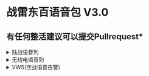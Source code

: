 
# 战雷东百语音包 V3.0

## 有任何整活建议可以提交Pullrequest*

<details>
<summary>陆战语音列</summary>
<table>
    <tr>
        <td>语音名</td>
        <td>触发器</td>
        <td>语音 内容</td>
    </tr>
    <tr>
        <td colspan="3">火炮操作员复诵指令</td>
    </tr>
    <tr>
        <td>voice_message_artillery_1</td>
        <td>火炮操作员复诵火炮指令 数字1</td>
        <td>/</td>
    </tr>
    <tr>
        <td>voice_message_artillery_2</td>
        <td>火炮操作员复诵火炮指令 数字2</td>
        <td>/</td>
    </tr>
    <tr>
        <td>voice_message_artillery_3</td>
        <td>火炮操作员复诵火炮指令 数字3</td>
        <td>/</td>
    </tr>
    <tr>
        <td>voice_message_artillery_4</td>
        <td>火炮操作员复诵火炮指令 数字4</td>
        <td>/</td>
    </tr>
    <tr>
        <td>voice_message_artillery_5</td>
        <td>火炮操作员复诵火炮指令 数字5</td>
        <td>/</td>
    </tr>
    <tr>
        <td>voice_message_artillery_6</td>
        <td>火炮操作员复诵火炮指令 数字6</td>
        <td>/</td>
    </tr>
    <tr>
        <td>voice_message_artillery_7</td>
        <td>火炮操作员复诵火炮指令 数字7</td>
        <td>/</td>
    </tr>
    <tr>
        <td>voice_message_artillery_8</td>
        <td>火炮操作员复诵火炮指令 数字8</td>
        <td>/</td>
    </tr>
    <tr>
        <td>voice_message_artillery_9</td>
        <td>火炮操作员复诵火炮指令 数字9</td>
        <td>/</td>
    </tr>
    <tr>
        <td>voice_message_artillery_10</td>
        <td>火炮操作员复诵火炮指令 数字10</td>
        <td>/</td>
    </tr>
    <tr>
        <td>voice_message_artillery_A</td>
        <td>火炮操作员复诵火炮指令 字母A</td>
        <td>/</td>
    </tr>
    <tr>
        <td>voice_message_artillery_B</td>
        <td>火炮操作员复诵火炮指令 字母B</td>
        <td>/</td>
    </tr>
    <tr>
        <td>voice_message_artillery_C</td>
        <td>火炮操作员复诵火炮指令 字母C</td>
        <td>/</td>
    </tr>
    <tr>
        <td>voice_message_artillery_D</td>
        <td>火炮操作员复诵火炮指令 字母D</td>
        <td>/</td>
    </tr>
    <tr>
        <td>voice_message_artillery_E</td>
        <td>火炮操作员复诵火炮指令 字母E</td>
        <td>/</td>
    </tr>
    <tr>
        <td>voice_message_artillery_F</td>
        <td>火炮操作员复诵火炮指令 字母F</td>
        <td>/</td>
    </tr>
    <tr>
        <td>voice_message_artillery_G</td>
        <td>火炮操作员复诵火炮指令 字母G</td>
        <td>/</td>
    </tr>
    <tr>
        <td>voice_message_artillery_H</td>
        <td>火炮操作员复诵火炮指令 字母H</td>
        <td>/</td>
    </tr>
    <tr>
        <td>voice_message_artillery_I</td>
        <td>火炮操作员复诵火炮指令 字母I</td>
        <td>/</td>
    </tr>
    <tr>
        <td>voice_message_artillery_J</td>
        <td>火炮操作员复诵火炮指令 字母J</td>
        <td>/</td>
    </tr>
    <tr>
        <td>voice_message_artillery_acknowledged_*</td>
        <td>火炮操作员复诵火炮指令 确认打击</td>
        <td>/</td>
    </tr>
    <tr>
        <td>voice_message_artillery_bracketed_*</td>
        <td>火炮操作员复诵火炮指令 确认覆盖</td>
        <td>/</td>
    </tr>
    <tr>
        <td>voice_message_artillery_open_fire_*</td>
        <td>火炮操作员复诵火炮指令 确认开火</td>
        <td>/</td>
    </tr>
    <tr>
        <td>voice_message_artillery_understood_*</td>
        <td>火炮操作员复诵火炮指令 确认打击</td>
        <td>/</td>
    </tr>
    <tr>
        <td colspan="3">空中支援</td>
    </tr>
    <tr>
        <td>voice_message_aviation_on_the_way_v1</td>
        <td>要求空中支援 (街机模式)</td>
        <td>(团长) 我现在刚下高铁嗷!</td>
    </tr>
    <tr>
        <td>voice_message_aviation_on_the_way_v2</td>
        <td>要求空中支援 (街机模式)</td>
        <td>(虎哥) 黑牛白牛dell沈阳了嗷!</td>
    </tr>
    <tr>
        <td>voice_message_aviation_on_the_way_v3</td>
        <td>要求空中支援 (街机模式)</td>
        <td>(赵三金) 咋地没拿我当回事啊!</td>
    </tr>
    <tr>
        <td colspan="3">通讯员喊话内容</td>
    </tr>
    <tr>
        <td>voice_message_chief_air_danger_*_*</td>
        <td>空中警报(敌机)</td>
        <td>(虎哥) 就你还想抓我啊</td>
    </tr>
    <tr>
        <td>voice_message_chief_artillery_danger_*</td>
        <td>火炮即将打击附近</td>
        <td>(刀哥) 举报的诶举报的,你看着没</td>
    </tr>
    <tr>
        <td>voice_message_chief_artillery_danger_*</td>
        <td>火炮即将打击附近</td>
        <td>(刀哥) 天天炸我, 完事这边把还举报我</td>
    </tr>
    <tr>
        <td>voice_message_chief_artillery_danger_*</td>
        <td>火炮即将打击附近</td>
        <td>(刀哥) 天天来轰炸我啊,看着没</td>
    </tr>
    <tr>
        <td>voice_message_chief_battle_loose_*</td>
        <td>对局失败</td>
        <td>(刀哥) 钱扣七百多</td>
    </tr>
    <tr>
        <td>voice_message_chief_battle_start_*_*</td>
        <td>对局开始 通讯员喊话</td>
        <td>(小亮) 你不带你那俩狗徒弟来沈阳了么</td>
    </tr>
    <tr>
        <td>voice_message_chief_battle_win_*</td>
        <td>对局胜利</td>
        <td>(虎哥) 哥们给我拿五百块钱吧</td>
    </tr>
    <tr>
        <td colspan="3">车长喊话内容</td>
    </tr>
    <tr>
        <td>voice_message_commander_art_1</td>
        <td>车长下达火炮指令 数字1</td>
        <td>(刀哥) 噫</td>
    </tr>
    <tr>
        <td>voice_message_commander_art_2</td>
        <td>车长下达火炮指令 数字2</td>
        <td>(刀哥) 而!</td>
    </tr>
    <tr>
        <td>voice_message_commander_art_3</td>
        <td>车长下达火炮指令 数字3</td>
        <td>(刀哥) 山</td>
    </tr>
    <tr>
        <td>voice_message_commander_art_4</td>
        <td>车长下达火炮指令 数字4</td>
        <td>(刀哥) 是!</td>
    </tr>
    <tr>
        <td>voice_message_commander_art_5</td>
        <td>车长下达火炮指令 数字5</td>
        <td>(刀哥) 无↑</td>
    </tr>
    <tr>
        <td>voice_message_commander_art_6</td>
        <td>车长下达火炮指令 数字6</td>
        <td>(刀哥) 六</td>
    </tr>
    <tr>
        <td>voice_message_commander_art_7</td>
        <td>车长下达火炮指令 数字7</td>
        <td>(刀哥) 漆</td>
    </tr>
    <tr>
        <td>voice_message_commander_art_8</td>
        <td>车长下达火炮指令 数字8</td>
        <td>(刀哥) 班</td>
    </tr>
    <tr>
        <td>voice_message_commander_art_9</td>
        <td>车长下达火炮指令 数字9</td>
        <td>(刀哥) 就↑</td>
    </tr>
    <tr>
        <td>voice_message_commander_art_10</td>
        <td>车长下达火炮指令 数字10</td>
        <td>(刀哥) 食↓</td>
    </tr>
    <tr>
        <td>voice_message_commander_art_A</td>
        <td>车长下达火炮指令 字母A</td>
        <td>(刀哥) 啊?!</td>
    </tr>
    <tr>
        <td>voice_message_commander_art_B</td>
        <td>车长下达火炮指令 字母B</td>
        <td>(刀哥) 逼</td>
    </tr>
    <tr>
        <td>voice_message_commander_art_C</td>
        <td>车长下达火炮指令 字母C</td>
        <td>(刀哥) 脆</td>
    </tr>
    <tr>
        <td>voice_message_commander_art_D</td>
        <td>车长下达火炮指令 字母D</td>
        <td>(刀哥) 刀!</td>
    </tr>
    <tr>
        <td>voice_message_commander_art_E</td>
        <td>车长下达火炮指令 字母E</td>
        <td>(刀哥) 一!</td>
    </tr>
    <tr>
        <td>voice_message_commander_art_F</td>
        <td>车长下达火炮指令 字母F</td>
        <td>(刀哥) 封</td>
    </tr>
    <tr>
        <td>voice_message_commander_art_G</td>
        <td>车长下达火炮指令 字母G</td>
        <td>(刀哥) 肛</td>
    </tr>
    <tr>
        <td>voice_message_commander_art_H</td>
        <td>车长下达火炮指令 字母H</td>
        <td>(刀哥) 虎</td>
    </tr>
    <tr>
        <td>voice_message_commander_art_I</td>
        <td>车长下达火炮指令 字母I</td>
        <td>(刀哥) 你</td>
    </tr>
    <tr>
        <td>voice_message_commander_art_J</td>
        <td>车长下达火炮指令 字母J</td>
        <td>(刀哥) 举</td>
    </tr>
    <tr>
        <td>voice_message_commander_art_barrage_*</td>
        <td>车长下达火炮指令 炮击要求覆盖</td>
        <td>/</td>
    </tr>
    <tr>
        <td>voice_message_commander_art_coordinates_*_*</td>
        <td>车长下达火炮指令 炮击标定目标</td>
        <td>/</td>
    </tr>
    <tr>
        <td>voice_message_commander_art_destroy_*</td>
        <td>车长下达火炮指令 炮击要求击毁</td>
        <td>(虎哥) 来后空翻踢死他</td>
    </tr>
    <tr>
        <td>voice_message_commander_art_on_me_*_*</td>
        <td>车长下达火炮指令 炮击标定自己为目标</td>
        <td>(虎哥) 全体目光向我看齐啊...没毛病啊</td>
    </tr>
    <tr>
        <td>voice_message_commander_art_request_*</td>
        <td>车长下达火炮指令 炮击要求启动</td>
        <td>(虎哥) 小亮给他整个活</td>
    </tr>
    <tr>
        <td>voice_message_commander_bail_v1_*</td>
        <td>自主弃车</td>
        <td>(刀哥) 哎呀妈呀没有活了, 拉跨了</td>
    </tr>
    <tr>
        <td>voice_message_commander_bail_v2_*</td>
        <td>自主弃车</td>
        <td>(刀哥) 当场就屎啦</td>
    </tr>
    <tr>
        <td>voice_message_commander_battle_start_v1_*</td>
        <td>对局开始 车长喊话</td>
        <td>(团长) 我来沈阳站了</td>
    </tr>
    <tr>
        <td>voice_message_commander_battle_start_v2_*</td>
        <td>对局开始 车长喊话</td>
        <td>(团长) 你不是说你在沈阳么</td>
    </tr>
    <tr>
        <td>voice_message_commander_correction_002</td>
        <td>车长指示修正角度 20度</td>
        <td>/</td>
    </tr>
    <tr>
        <td>voice_message_commander_correction_004</td>
        <td>车长指示修正角度 40度</td>
        <td>/</td>
    </tr>
    <tr>
        <td>voice_message_commander_correction_006</td>
        <td>车长指示修正角度 60度</td>
        <td>/</td>
    </tr>
    <tr>
        <td>voice_message_commander_correction_008</td>
        <td>车长指示修正角度 80度</td>
        <td>/</td>
    </tr>
    <tr>
        <td>voice_message_commander_correction_010</td>
        <td>车长指示修正角度 100度</td>
        <td>/</td>
    </tr>
    <tr>
        <td>voice_message_commander_correction_012</td>
        <td>车长指示修正角度 120度</td>
        <td>/</td>
    </tr>
    <tr>
        <td>voice_message_commander_correction_014</td>
        <td>车长指示修正角度 140度</td>
        <td>/</td>
    </tr>
    <tr>
        <td>voice_message_commander_correction_016</td>
        <td>车长指示修正角度 160度</td>
        <td>/</td>
    </tr>
    <tr>
        <td>voice_message_commander_correction_left_*</td>
        <td>车长指示朝左修正炮管</td>
        <td>/</td>
    </tr>
    <tr>
        <td>voice_message_commander_correction_right_*</td>
        <td>车长指示朝右修正炮管</td>
        <td>/</td>
    </tr>
    <tr>
        <td>voice_message_commander_crew_lost_*</td>
        <td>成员阵亡</td>
        <td>(虎哥) 啊…徒弟!!</td>
    </tr>
    <tr>
        <td>voice_message_commander_engine_prepare</td>
        <td>引擎待命</td>
        <td>/</td>
    </tr>
    <tr>
        <td>voice_message_commander_engine_start_*</td>
        <td>发动引擎</td>
        <td>/</td>
    </tr>
    <tr>
        <td>voice_message_commander_engine_stop_*</td>
        <td>停止引擎</td>
        <td>/</td>
    </tr>
    <tr>
        <td>voice_message_commander_load_AP_*</td>
        <td>申请装填穿甲弹</td>
        <td>(刀哥) 铁片子</td>
    </tr>
    <tr>
        <td>voice_message_commander_load_canister_*</td>
        <td>申请装填霰弹</td>
        <td>(刀哥) 鞭炮</td>
    </tr>
    <tr>
        <td>voice_message_commander_load_flares_*</td>
        <td>申请装填干扰弹</td>
        <td>(刀哥) 打火机</td>
    </tr>
    <tr>
        <td>voice_message_commander_load_frag_*</td>
        <td>申请装填榴弹</td>
        <td>(刀哥) 敌敌畏</td>
    </tr>
    <tr>
        <td>voice_message_commander_load_HE_*</td>
        <td>申请装填高爆弹</td>
        <td>(刀哥) 肛瘘</td>
    </tr>
    <tr>
        <td>voice_message_commander_load_HEAT_*</td>
        <td>申请装填破甲弹</td>
        <td>(刀哥) 泰森</td>
    </tr>
    <tr>
        <td>voice_message_commander_load_HESH_*</td>
        <td>申请装填碎甲弹</td>
        <td>(刀哥) 胶布</td>
    </tr>
    <tr>
        <td>voice_message_commander_load_missile_*</td>
        <td>申请装填炮射导弹</td>
        <td>(刀哥) 牛牛</td>
    </tr>
    <tr>
        <td>voice_message_commander_load_sabot_*</td>
        <td>申请装填硬芯穿甲弹</td>
        <td>(刀哥) 啤酒瓶子</td>
    </tr>
    <tr>
        <td>voice_message_commander_load_smoke_*</td>
        <td>申请装填烟雾弹</td>
        <td>(刀哥) 煊赫门</td>
    </tr>
    <tr>
        <td>voice_message_commander_move_backward_*</td>
        <td>车长指示后退</td>
        <td>(赵三金) 链子都蹬折了 </td>
    </tr>
    <tr>
        <td>voice_message_commander_move_faster_*</td>
        <td>车长指示加速</td>
        <td>(赵三金) 我开的够快了</td>
    </tr>
    <tr>
        <td>voice_message_commander_move_forward_*</td>
        <td>车长指示前进</td>
        <td>(赵三金) 上哪啊</td>
    </tr>
    <tr>
        <td>voice_message_commander_move_revvs_*</td>
        <td>车长指示倒车</td>
        <td>(赵三金) 你快点的啊!</td>
    </tr>
    <tr>
        <td>voice_message_commander_move_slower_*</td>
        <td>车长指示减速</td>
        <td>(赵三金) 反正我就一直走呢, 开着导航</td>
    </tr>
    <tr>
        <td>voice_message_commander_move_stop_*</td>
        <td>车长指示刹停整车</td>
        <td>(赵三金) 司机, 懂不懂?</td>
    </tr>
    <tr>
        <td>voice_message_commander_night_vision_off_*</td>
        <td>车长指示关闭夜视仪</td>
        <td>/</td>
    </tr>
    <tr>
        <td>voice_message_commander_night_vision_on_*</td>
        <td>车长指示开启夜视仪</td>
        <td>/</td>
    </tr>
    <tr>
        <td>voice_message_commander_reload_*</td>
        <td>车长指示重新装填弹药</td>
        <td>/</td>
    </tr>
    <tr>
        <td>voice_message_commander_shot_*</td>
        <td>车长下达开炮许可</td>
        <td>/</td>
    </tr>
    <tr>
        <td>voice_message_commander_shovel_off_*</td>
        <td>车长指示关闭前车铲</td>
        <td>/</td>
    </tr>
    <tr>
        <td>voice_message_commander_shovel_on_*</td>
        <td>车长指示打开前车铲</td>
        <td>/</td>
    </tr>
    <tr>
        <td>voice_message_commander_stabilizer_off_*</td>
        <td>车长指示关闭稳定器</td>
        <td>/</td>
    </tr>
    <tr>
        <td>voice_message_commander_stabilizer_on_*</td>
        <td>车长指示打开稳定器</td>
        <td>/</td>
    </tr>
    <tr>
        <td>voice_message_commander_target</td>
        <td>车长指示目标</td>
        <td>(刀哥) 搁!</td>
    </tr>
    <tr>
        <td>voice_message_commander_target_1_h</td>
        <td>车长指示目标在1点钟方向</td>
        <td>(刀哥) 噫</td>
    </tr>
    <tr>
        <td>voice_message_commander_target_2_h</td>
        <td>车长指示目标在2点钟方向</td>
        <td>(刀哥) 而!</td>
    </tr>
    <tr>
        <td>voice_message_commander_target_3_h</td>
        <td>车长指示目标在3点钟方向</td>
        <td>(刀哥) 山</td>
    </tr>
    <tr>
        <td>voice_message_commander_target_4_h</td>
        <td>车长指示目标在4点钟方向</td>
        <td>(刀哥) 是!</td>
    </tr>
    <tr>
        <td>voice_message_commander_target_5_h</td>
        <td>车长指示目标在5点钟方向</td>
        <td>(刀哥) 无↑</td>
    </tr>
    <tr>
        <td>voice_message_commander_target_6_h</td>
        <td>车长指示目标在6点钟方向</td>
        <td>(刀哥) 六</td>
    </tr>
    <tr>
        <td>voice_message_commander_target_7_h</td>
        <td>车长指示目标在7点钟方向</td>
        <td>(刀哥) 漆</td>
    </tr>
    <tr>
        <td>voice_message_commander_target_8_h</td>
        <td>车长指示目标在8点钟方向</td>
        <td>(刀哥) 班</td>
    </tr>
    <tr>
        <td>voice_message_commander_target_9_h</td>
        <td>车长指示目标在9点钟方向</td>
        <td>(刀哥) 就↑</td>
    </tr>
    <tr>
        <td>voice_message_commander_target_10_h</td>
        <td>车长指示目标在10点钟方向</td>
        <td>(刀哥) 食↓</td>
    </tr>
    <tr>
        <td>voice_message_commander_target_11_h</td>
        <td>车长指示目标在11点钟方向</td>
        <td>(刀哥) 食↓噫</td>
    </tr>
    <tr>
        <td>voice_message_commander_target_12_h</td>
        <td>车长指示目标在12点钟方向</td>
        <td>(刀哥) 食↓而</td>
    </tr>
    <tr>
        <td>voice_message_commander_target_300_m</td>
        <td>车长指示目标在300米</td>
        <td>(刀哥) 山 白</td>
    </tr>
    <tr>
        <td>voice_message_commander_target_350_m</td>
        <td>车长指示目标在350米</td>
        <td>(刀哥) 山 白 无</td>
    </tr>
    <tr>
        <td>voice_message_commander_target_400_m</td>
        <td>车长指示目标在400米</td>
        <td>(刀哥) 是 白</td>
    </tr>
    <tr>
        <td>voice_message_commander_target_450_m</td>
        <td>车长指示目标在450米</td>
        <td>(刀哥) 是 白 无</td>
    </tr>
    <tr>
        <td>voice_message_commander_target_500_m</td>
        <td>车长指示目标在500米</td>
        <td>(刀哥) 无 白</td>
    </tr>
    <tr>
        <td>voice_message_commander_target_550_m</td>
        <td>车长指示目标在550米</td>
        <td>(刀哥) 无 白 无</td>
    </tr>
    <tr>
        <td>voice_message_commander_target_600_m</td>
        <td>车长指示目标在600米</td>
        <td>(刀哥) 六 白</td>
    </tr>
    <tr>
        <td>voice_message_commander_target_650_m</td>
        <td>车长指示目标在650米</td>
        <td>(刀哥) 六 白 无</td>
    </tr>
    <tr>
        <td>voice_message_commander_target_700_m</td>
        <td>车长指示目标在700米</td>
        <td>(刀哥) 漆 白</td>
    </tr>
    <tr>
        <td>voice_message_commander_target_750_m</td>
        <td>车长指示目标在750米</td>
        <td>(刀哥) 漆 白 无</td>
    </tr>
    <tr>
        <td>voice_message_commander_target_800_m</td>
        <td>车长指示目标在800米</td>
        <td>(刀哥) 班 白</td>
    </tr>
    <tr>
        <td>voice_message_commander_target_850_m</td>
        <td>车长指示目标在850米</td>
        <td>(刀哥) 班 白 无</td>
    </tr>
    <tr>
        <td>voice_message_commander_target_900_m</td>
        <td>车长指示目标在900米</td>
        <td>(刀哥) 就 白</td>
    </tr>
    <tr>
        <td>voice_message_commander_target_950_m</td>
        <td>车长指示目标在950米</td>
        <td>(刀哥) 就 白 无</td>
    </tr>
    <tr>
        <td>voice_message_commander_target_1000_m</td>
        <td>车长指示目标在1000米</td>
        <td>(刀哥) 噫 钱</td>
    </tr>
    <tr>
        <td>voice_message_commander_target_1100_m</td>
        <td>车长指示目标在1100米</td>
        <td>(刀哥) 噫 钱 噫</td>
    </tr>
    <tr>
        <td>voice_message_commander_target_1200_m</td>
        <td>车长指示目标在1200米</td>
        <td>(刀哥) 噫 钱 而</td>
    </tr>
    <tr>
        <td>voice_message_commander_target_1300_m</td>
        <td>车长指示目标在1300米</td>
        <td>(刀哥) 噫 钱 山</td>
    </tr>
    <tr>
        <td>voice_message_commander_target_1400_m</td>
        <td>车长指示目标在1400米</td>
        <td>(刀哥) 噫 钱 是</td>
    </tr>
    <tr>
        <td>voice_message_commander_target_1500_m</td>
        <td>车长指示目标在1500米</td>
        <td>(刀哥) 噫 钱 无</td>
    </tr>
    <tr>
        <td>voice_message_commander_target_1600_m</td>
        <td>车长指示目标在1600米</td>
        <td>(刀哥) 噫 钱 六</td>
    </tr>
    <tr>
        <td>voice_message_commander_target_1700_m</td>
        <td>车长指示目标在1700米</td>
        <td>(刀哥) 噫 钱 漆</td>
    </tr>
    <tr>
        <td>voice_message_commander_target_1800_m</td>
        <td>车长指示目标在1800米</td>
        <td>(刀哥) 噫 钱 班</td>
    </tr>
    <tr>
        <td>voice_message_commander_target_1900_m</td>
        <td>车长指示目标在1900米</td>
        <td>(刀哥) 噫 钱 就</td>
    </tr>
    <tr>
        <td>voice_message_commander_target_2000_m</td>
        <td>车长指示目标在2000米</td>
        <td>(刀哥) 而 钱 </td>
    </tr>
    <tr>
        <td>voice_message_commander_target_APC</td>
        <td>车长指示目标类型 北约装甲运兵车</td>
        <td>(虎哥) 肉丝</td>
    </tr>
    <tr>
        <td>voice_message_commander_target_BMP</td>
        <td>车长指示目标类型 苏联步兵战斗坦克</td>
        <td>(虎哥) 贝塔</td>
    </tr>
    <tr>
        <td>voice_message_commander_target_car</td>
        <td>车长指示目标类型 车辆(总类型)</td>
        <td>(赵三金) 自行车</td>
    </tr>
    <tr>
        <td>voice_message_commander_target_prem_*</td>
        <td>车长指示目标类型 金鹰坦克</td>
        <td>(蛇哥) 病猫!</td>
    </tr>
    <tr>
        <td>voice_message_commander_target_aircraft</td>
        <td>车长指示目标类型 空中单位(飞机)</td>
        <td>(赵三金) 鸟</td>
    </tr>
    <tr>
        <td>voice_message_commander_target_helicopter</td>
        <td>车长指示目标类型 直升机</td>
        <td>(赵三金) 鸟</td>
    </tr>
    <tr>
        <td>voice_message_commander_target_abrams</td>
        <td>车长指示目标类型 艾布拉姆斯</td>
        <td>(虎哥) 小摩托车</td>
    </tr>
    <tr>
        <td>voice_message_commander_target_leclerc</td>
        <td>车长指示目标类型 勒克莱尔</td>
        <td>(虎哥) 硬头皮</td>
    </tr>
    <tr>
        <td>voice_message_commander_target_leopard</td>
        <td>车长指示目标类型 现代豹式坦克</td>
        <td>(虎哥) 跑男</td>
    </tr>
    <tr>
        <td>voice_message_commander_target_merkava</td>
        <td>车长指示目标类型 梅卡瓦</td>
        <td>(虎哥) 绿毛龟</td>
    </tr>
    <tr>
        <td>voice_message_commander_target_MLRS</td>
        <td>车长指示目标类型 自行火箭炮</td>
        <td>(赵三金) 弹弓子!</td>
    </tr>
    <tr>
        <td>voice_message_commander_target_SAM</td>
        <td>车长指示目标类型 地对空导弹</td>
        <td>(刀哥) 弹球!</td>
    </tr>
    <tr>
        <td>voice_message_commander_target_t34</td>
        <td>车长指示目标类型 苏联制T34</td>
        <td>(刀哥) 雷公!</td>
    </tr>
    <tr>
        <td>voice_message_commander_target_t64</td>
        <td>车长指示目标类型 苏联制T64</td>
        <td>(刀哥) 雷公!</td>
    </tr>
    <tr>
        <td>voice_message_commander_target_t72</td>
        <td>车长指示目标类型 苏联制T72</td>
        <td>(刀哥) 雷公!</td>
    </tr>
    <tr>
        <td>voice_message_commander_target_t80</td>
        <td>车长指示目标类型 苏联制T80</td>
        <td>(刀哥) 雷公!</td>
    </tr>
    <tr>
        <td>voice_message_commander_target_panther</td>
        <td>车长指示目标类型 豹式坦克</td>
        <td>(虎哥) 宝马Z4er!</td>
    </tr>
    <tr>
        <td>voice_message_commander_target_tiger</td>
        <td>车长指示目标类型 虎式坦克</td>
        <td>(刀哥) 虎哥!</td>
    </tr>
    <tr>
        <td>voice_message_commander_target_SPAA</td>
        <td>车长指示目标类型 防空车(防空系统)</td>
        <td>(虎哥) 旋风!</td>
    </tr>
    <tr>
        <td>voice_message_commander_target_tank</td>
        <td>车长指示目标类型 坦克(总类型)</td>
        <td>(虎哥) 刀哥嗷!</td>
    </tr>
    <tr>
        <td>voice_message_commander_target_vehicle</td>
        <td>车长指示目标类型 载具(总类型)</td>
        <td>(虎哥) 刀哥嗷!</td>
    </tr>
    <tr>
        <td>voice_message_commander_target_enemy</td>
        <td>车长指示目标类型 敌军单词</td>
        <td>(刀哥) 啊??↑</td>
    </tr>
    <tr>
        <td>voice_message_commander_target_distance_*</td>
        <td>车长指示目标类型 距离单词</td>
        <td>/</td>
    </tr>
    <tr>
        <td>voice_message_commander_target_near_*</td>
        <td>车长指示目标逼近</td>
        <td>/</td>
    </tr>
    <tr>
        <td>voice_message_commander_target_on_the_move_*</td>
        <td>车长指示目标正在移动</td>
        <td>/</td>
    </tr>
    <tr>
        <td>voice_message_commander_ucav_launch_*</td>
        <td>车长指示释放电子侦察机</td>
        <td>/</td>
    </tr>
    <tr>
        <td>voice_message_commander_ucav_recover_*</td>
        <td>车长指示收回电子侦察机</td>
        <td>/</td>
    </tr>
    <tr>
        <td colspan="3">驾驶员/炮手/二炮手 喊话内容</td>
    </tr>
    <tr>
        <td>voice_message_driver_armor_breached_*</td>
        <td>驾驶员报告 我方装甲被穿透</td>
        <td>(刀哥) 你是不是没有事干了</td>
    </tr>
    <tr>
        <td>voice_message_gunner_armor_breached_*</td>
        <td>驾驶员报告 我方装甲被穿透</td>
        <td>(刀哥) 你是不是没有事干了</td>
    </tr>
    <tr>
        <td>voice_message_loader_armor_breached_*</td>
        <td>驾驶员报告 我方装甲被穿透</td>
        <td>(刀哥) 你是不是没有事干了</td>
    </tr>
    <tr>
        <td>voice_message_driver_battle_ready_*</td>
        <td>对局开始 驾驶员 喊话</td>
        <td>(唐老鸭) 这玩意都不能白卡啊, 记住了</td>
    </tr>
    <tr>
        <td>voice_message_gunner_battle_ready_*</td>
        <td>对局开始 炮手 喊话</td>
        <td>(虎哥) 我宣布个事</td>
    </tr>
    <tr>
        <td>voice_message_loader_battle_ready_*</td>
        <td>对局开始 二炮手 喊话</td>
        <td>(刀哥) 没有用,有啥用啊!</td>
    </tr>
    <tr>
        <td>voice_message_driver_gunner_stunned_*</td>
        <td>炮手受伤</td>
        <td>(虎哥) 放开我徒弟雷公</td>
    </tr>
    <tr>
        <td>voice_message_loader_gunner_stunned_*</td>
        <td>炮手受伤</td>
        <td>(虎哥) 放开我徒弟雷公</td>
    </tr>
    <tr>
        <td>voice_message_loader_gunner_stunned_*</td>
        <td>炮手受伤</td>
        <td>(虎哥) 放开我徒弟雷公</td>
    </tr>
    <tr>
        <td>voice_message_gunner_damaged_*</td>
        <td>炮手受伤</td>
        <td>(虎哥) 放开我徒弟雷公</td>
    </tr>
    <tr>
        <td>voice_message_driver_gunner_unconscious_*</td>
        <td>炮手阵亡</td>
        <td>(虎哥) 放开我徒弟雷公</td>
    </tr>
    <tr>
        <td>voice_message_loader_gunner_unconscious_*</td>
        <td>炮手阵亡</td>
        <td>(虎哥) 放开我徒弟雷公</td>
    </tr>
    <tr>
        <td>voice_message_loader_driver_stunned_*</td>
        <td>驾驶员受伤</td>
        <td>(小亮) 呃, 唐老鸭要不行了</td>
    </tr>
    <tr>
        <td>voice_message_gunner_driver_stunned_*</td>
        <td>驾驶员受伤</td>
        <td>(小亮) 呃, 唐老鸭要不行了</td>
    </tr>
    <tr>
        <td>voice_message_driver_damaged_*</td>
        <td>驾驶员受伤</td>
        <td>(小亮) 呃, 唐老鸭要不行了</td>
    </tr>
    <tr>
        <td>voice_message_loader_driver_unconscious_*</td>
        <td>驾驶员阵亡</td>
        <td>(小亮) 呃, 唐老鸭要不行了</td>
    </tr>
    <tr>
        <td>voice_message_gunner_driver_unconscious_*</td>
        <td>驾驶员阵亡</td>
        <td>(小亮) 呃, 唐老鸭要不行了</td>
    </tr>
    <tr>
        <td>voice_message_driver_loader_stunned_*</td>
        <td>二炮手受伤</td>
        <td>(虎哥) 放开我徒弟</td>
    </tr>
    <tr>
        <td>voice_message_gunner_loader_stunned_*</td>
        <td>二炮手受伤</td>
        <td>(虎哥) 放开我徒弟</td>
    </tr>
    <tr>
        <td>voice_message_loader_damaged_*</td>
        <td>二炮手受伤</td>
        <td>(虎哥) 放开我徒弟</td>
    </tr>
    <tr>
        <td>voice_message_driver_loader_unconscious_*</td>
        <td>二炮手阵亡</td>
        <td>(虎哥) 放开我徒弟</td>
    </tr>
    <tr>
        <td>voice_message_gunner_loader_unconscious_*</td>
        <td>二炮手阵亡</td>
        <td>(虎哥) 放开我徒弟</td>
    </tr>
    <tr>
        <td>voice_message_driver_fire_engine_*</td>
        <td>驾驶员 报告引擎起火</td>
        <td>(刀哥) 我咋地了!</td>
    </tr>
    <tr>
        <td>voice_message_gunner_fire_engine_*</td>
        <td>主炮手 报告引擎起火</td>
        <td>(刀哥) 我咋地了!</td>
    </tr>
    <tr>
        <td>voice_message_loader_fire_engine_*</td>
        <td>二炮手 报告引擎起火</td>
        <td>(刀哥) 我咋地了!</td>
    </tr>
    <tr>
        <td>voice_message_driver_fire_extinguished_*</td>
        <td>驾驶员 报告引擎火已熄灭</td>
        <td>(刀哥) 冰红茶的水</td>
    </tr>
    <tr>
        <td>voice_message_gunner_fire_extinguished_*</td>
        <td>主炮手 报告引擎火已熄灭</td>
        <td>(刀哥) 冰红茶的水</td>
    </tr>
    <tr>
        <td>voice_message_loader_fire_extinguished_*</td>
        <td>二炮手 报告引擎火已熄灭</td>
        <td>(刀哥) 冰红茶的水</td>
    </tr>
    <tr>
        <td>voice_message_driver_fire_fighting_compartment_*</td>
        <td>驾驶员 报告操作室起火</td>
        <td>(刀哥) 打火机也没了!</td>
    </tr>
    <tr>
        <td>voice_message_gunner_fire_fighting_compartment_*</td>
        <td>主炮手 报告操作室起火</td>
        <td>(刀哥) 打火机也没了!</td>
    </tr>
    <tr>
        <td>voice_message_loader_fire_fighting_compartment_*</td>
        <td>二炮手 报告操作室起火</td>
        <td>(刀哥) 打火机也没了!</td>
    </tr>
    <tr>
        <td>voice_message_driver_fire_munition_compartment_*</td>
        <td>驾驶员 报告弹药架起火</td>
        <td>(刀哥) 我把脑袋剁了</td>
    </tr>
    <tr>
        <td>voice_message_gunner_fire_munition_compartment_*</td>
        <td>主炮手 报告弹药架起火</td>
        <td>(刀哥) 我把脑袋剁了</td>
    </tr>
    <tr>
        <td>voice_message_loader_fire_munition_compartment_*</td>
        <td>二炮手 报告弹药架起火</td>
        <td>(刀哥) 我把脑袋剁了</td>
    </tr>
    <tr>
        <td>voice_message_driver_fire_*</td>
        <td>驾驶员 报告火情</td>
        <td>(刀哥) 不就是炒作么</td>
    </tr>
    <tr>
        <td>voice_message_gunner_fire_*</td>
        <td>主炮手 报告火情</td>
        <td>(刀哥) 不就是炒作么</td>
    </tr>
    <tr>
        <td>voice_message_loader_fire_*</td>
        <td>二炮手 报告火情</td>
        <td>(刀哥) 不就是炒作么</td>
    </tr>
    <tr>
        <td>voice_message_driver_weve_been_hit_*</td>
        <td>驾驶员 报告 车被命中</td>
        <td>(赵三金) 你个beyond / 你个golangs的 / 挺牛逼</td>
    </tr>
    <tr>
        <td>voice_message_gunner_weve_been_hit_*</td>
        <td>主炮手 报告 车被命中</td>
        <td>(赵三金) 你个beyond / 你个golangs的 / 挺牛逼</td>
    </tr>
    <tr>
        <td>voice_message_loader_weve_been_hit_*</td>
        <td>二炮手 报告 车被命中</td>
        <td>(赵三金) 你个beyond / 你个golangs的 / 挺牛逼</td>
    </tr>
    <tr>
        <td>voice_message_driver_taking_command_*</td>
        <td>驾驶员 报告正在代理车长</td>
        <td>(黑牛) 团长他不行了他这是什么啊这是</td>
    </tr>
    <tr>
        <td>voice_message_gunner_taking_command_*</td>
        <td>主炮手 报告正在代理车长</td>
        <td>(黑牛) 团长他不行了他这是什么啊这是</td>
    </tr>
    <tr>
        <td>voice_message_loader_taking_command_*</td>
        <td>二炮手 报告正在代理车长</td>
        <td>(黑牛) 团长他不行了他这是什么啊这是</td>
    </tr>
    <tr>
        <td>voice_message_driver_correction_bracketed_*</td>
        <td>驾驶员报告 命中敌军装甲</td>
        <td>(虎哥) 硬刀硬枪硬头皮</td>
    </tr>
    <tr>
        <td>voice_message_driver_correction_hit_v1</td>
        <td>驾驶员报告命中敌军</td>
        <td>(虎哥) 你狗屁才艺</td>
    </tr>
    <tr>
        <td>voice_message_driver_correction_hit_v2</td>
        <td>驾驶员报告命中敌军</td>
        <td>(虎哥) 我跟你俩闹呢啊</td>
    </tr>
    <tr>
        <td>voice_message_driver_correction_hit_v3</td>
        <td>驾驶员报告命中敌军</td>
        <td>(虎哥) 没毛病嗷</td>
    </tr>
    <tr>
        <td>voice_message_driver_correction_hit_v4</td>
        <td>驾驶员报告命中敌军</td>
        <td>(虎哥) 虎拳</td>
    </tr>
    <tr>
        <td>voice_message_driver_correction_hit_v5</td>
        <td>驾驶员报告命中敌军</td>
        <td>(虎哥) 人不人鬼不鬼的</td>
    </tr>
    <tr>
        <td>voice_message_driver_correction_hit_v6</td>
        <td>驾驶员报告命中敌军</td>
        <td>(虎哥) 嗷你别别你轻易别惹我嗷</td>
    </tr>
    <tr>
        <td>voice_message_driver_correction_target_hit_v1</td>
        <td>驾驶员报告敌军被摧毁</td>
        <td>(虎哥) 谁不会啊</td>
    </tr>
    <tr>
        <td>voice_message_driver_correction_target_hit_v2</td>
        <td>驾驶员报告敌军被摧毁</td>
        <td>(虎哥) 那团长你就是歌姬吧</td>
    </tr>
    <tr>
        <td>voice_message_driver_correction_target_hit_v3</td>
        <td>驾驶员报告敌军被摧毁</td>
        <td>(虎哥) O! K!</td>
    </tr>
    <tr>
        <td>voice_message_driver_correction_target_hit_v4</td>
        <td>驾驶员报告敌军被摧毁</td>
        <td>(虎哥) 第中之第</td>
    </tr>
    <tr>
        <td>voice_message_driver_correction_target_hit_v5</td>
        <td>驾驶员报告敌军被摧毁</td>
        <td>(虎哥) 傻篮子</td>
    </tr>
    <tr>
        <td>voice_message_driver_correction_target_hit_v6</td>
        <td>驾驶员报告敌军被摧毁</td>
        <td>(虎哥) 你算哪根葱啊</td>
    </tr>
    <tr>
        <td>voice_message_driver_correction_undershoot_*</td>
        <td>我方命中过穿</td>
        <td>(唐老鸭) 这个第中之第</td>
    </tr>
    <tr>
        <td>voice_message_driver_engine_fuel_leak_*_*</td>
        <td>驾驶员报告 引擎漏油</td>
        <td>(刀哥) 露牛字了</td>
    </tr>
    <tr>
        <td>voice_message_driver_engine_ready_*</td>
        <td>驾驶员报告 引擎准备完成</td>
        <td>(虎哥) 我现在即刻启程</td>
    </tr>
    <tr>
        <td>voice_message_driver_engine_repaired_*_*</td>
        <td>驾驶员报告 引擎维修完毕</td>
        <td>(虎哥) 去去去,稍一稍,稍一稍</td>
    </tr>
    <tr>
        <td>voice_message_driver_engine_stalled_*</td>
        <td>驾驶员报告 引擎因故失效</td>
        <td>(虎哥) 给我好好看看病</td>
    </tr>
    <tr>
        <td>voice_message_driver_left_track_*</td>
        <td>驾驶员报告 左履带被命中</td>
        <td>(虎哥) 腰子给我创掉了, 一拉拉淌血</td>
    </tr>
    <tr>
        <td>voice_message_driver_right_track_*</td>
        <td>驾驶员报告 右履带被命中</td>
        <td>(虎哥) 好悬给我李宁给我干开线了</td>
    </tr>
    <tr>
        <td>voice_message_driver_running_gear_damaged_*</td>
        <td>驾驶员报告 主轮受损</td>
        <td>(虎哥) 这一大飞脚嗷</td>
    </tr>
    <tr>
        <td>voice_message_driver_track_lost_*_*</td>
        <td>驾驶员报告 履带断裂</td>
        <td>(虎哥) 你跟我玩india</td>
    </tr>
    <tr>
        <td>voice_message_driver_tracks_repaired_*_*</td>
        <td>驾驶员报告 履带修复</td>
        <td>(虎哥) 去去去,稍一稍,稍一稍</td>
    </tr>
    <tr>
        <td>voice_message_driver_radiator_damaged_v1</td>
        <td>驾驶员报告 散热器损坏</td>
        <td>(刀哥) 咋地了!!</td>
    </tr>
    <tr>
        <td>voice_message_driver_wheel_lost_*_*</td>
        <td>驾驶员报告 轮胎损坏</td>
        <td>(刀哥) 你是何方的畜生</td>
    </tr>
    <tr>
        <td>voice_message_driver_wheel_repaired_*</td>
        <td>驾驶员报告 轮胎修复</td>
        <td>(虎哥) 去去去,稍一稍,稍一稍</td>
    </tr>
    <tr>
        <td>voice_message_driver_move_forward_*</td>
        <td>驾驶员报告 车正在前进</td>
        <td>/</td>
    </tr>
    <tr>
        <td>voice_message_driver_obstacle_*</td>
        <td>驾驶员报告 车遇到障碍</td>
        <td>/</td>
    </tr>
    <tr>
        <td>voice_message_driver_on_the_move_*</td>
        <td>驾驶员报告 车正在移动到目标</td>
        <td>/</td>
    </tr>
    <tr>
        <td>voice_message_driver_transmission_damaged_*</td>
        <td>驾驶员报告 无线电组件损坏</td>
        <td>/</td>
    </tr>
    <tr>
        <td>voice_message_driver_correction_left_*</td>
        <td>驾驶员报告修正 左方向</td>
        <td>/</td>
    </tr>
    <tr>
        <td>voice_message_driver_correction_retreat_*</td>
        <td>驾驶员报告修正 撤退</td>
        <td>/</td>
    </tr>
    <tr>
        <td>voice_message_driver_correction_right_*</td>
        <td>驾驶员报告修正 右方向</td>
        <td>/</td>
    </tr>
    <tr>
        <td>voice_message_driver_turning_left_*</td>
        <td>驾驶员报告 正在转向左侧</td>
        <td>/</td>
    </tr>
    <tr>
        <td>voice_message_driver_turning_right_*</td>
        <td>驾驶员报告 正在转向右侧</td>
        <td>/</td>
    </tr>
    <tr>
        <td>voice_message_loader_mg_ready_*</td>
        <td>二炮手确认装填完毕</td>
        <td>(刀哥) 完事了嗷!</td>
    </tr>
    <tr>
        <td>voice_message_loader_load_*_*</td>
        <td>二炮手确认装填完毕</td>
        <td>(刀哥) 完事了嗷!</td>
    </tr>
    <tr>
        <td>voice_message_gunner_turret_left_*</td>
        <td>炮手报告 炮朝左移</td>
        <td>/</td>
    </tr>
    <tr>
        <td>voice_message_gunner_turret_right_*</td>
        <td>炮手报告 炮朝右移</td>
        <td>/</td>
    </tr>
    <tr>
        <td>voice_message_gunner_shot_*</td>
        <td>炮手报告 炮待击发</td>
        <td>/</td>
    </tr>
    <tr>
        <td>voice_message_gunner_cannon_ready_*_*</td>
        <td>炮手报告 主炮待命</td>
        <td>/</td>
    </tr>
    <tr>
        <td>voice_message_gunner_barrel_damaged_*</td>
        <td>炮手报告 炮管损坏</td>
        <td>(虎哥) 别打啦!!!</td>
    </tr>
    <tr>
        <td>voice_message_gunner_breech_damaged_v1</td>
        <td>炮手报告 炮闩损坏</td>
        <td>(虎哥) 别打!!</td>
    </tr>
    <tr>
        <td>voice_message_gunner_rotation_drive_damaged_*</td>
        <td>炮手报告 方向机损坏</td>
        <td>(团长) 你看看啥样了这都!</td>
    </tr>
    <tr>
        <td>voice_message_gunner_rotation_drive_repaired_*</td>
        <td>炮手报告 方向机修复</td>
        <td>(虎哥) 往后稍一梢</td>
    </tr>
    <tr>
        <td>voice_message_gunner_elevation_drive_damaged_*</td>
        <td>炮手报告 高低机损坏</td>
        <td>(团长) 你看看啥样了这都!</td>
    </tr>
    <tr>
        <td>voice_message_gunner_elevation_drive_repaired_*</td>
        <td>炮手报告 高低机修复</td>
        <td>(虎哥) 往后稍一梢</td>
    </tr>
    <tr>
        <td>voice_message_gunner_mg_aa_lost_*</td>
        <td>炮手报告 高机损坏</td>
        <td>/</td>
    </tr>
    <tr>
        <td>voice_message_gunner_mg_directional_lost_*</td>
        <td>炮手报告 同轴机枪损坏</td>
        <td>/</td>
    </tr>
    <tr>
        <td>voice_message_gunner_mg_ready_*</td>
        <td>炮手报告 机枪就绪</td>
        <td>/</td>
    </tr>
    <tr>
        <td>voice_message_gunner_misfire_*</td>
        <td>炮手报告 误失炮射</td>
        <td>/</td>
    </tr>
    <tr>
        <td>voice_message_gunner_cannon_drives_repaired_*</td>
        <td>炮手报告 主炮修复</td>
        <td>/</td>
    </tr>
</table>
</details>

<details>
<summary>无线电语音列</summary>
<table>
    <tr>
        <td>语音名</td>
        <td>触发器</td>
        <td>语音 内容</td>
    </tr>
    <tr>
        <td colspan="3">fx/ (任务完成效果)</td>
    </tr>
    <tr>
        <td>mission_complete_fx</td>
        <td>任务完成触发音效</td>
        <td>/</td>
    </tr>
    <tr>
        <td colspan="3">mission_complete/ (任务完成触发语音)</td>
    </tr>
    <tr>
        <td>mission_complete_victory_01_1_v1</td>
        <td>任务完成触发音效</td>
        <td>/</td>
    </tr>
    <tr>
        <td colspan="3">voice_message/ (无线电语音)</td>
    </tr>
    <tr>
        <td>voice_message_attack_A_*_*</td>
        <td>无线电要求 进攻A点</td>
        <td>(刀哥) 上呢个车站</td>
    </tr>
    <tr>
        <td>voice_message_defend_A_*_*</td>
        <td>无线电要求 防御A点</td>
        <td>(刀哥) 上呢个车站</td>
    </tr>
    <tr>
        <td>voice_message_attack_B_*_*</td>
        <td>无线电要求 进攻B点</td>
        <td>(刀哥) 上药店</td>
    </tr>
    <tr>
        <td>voice_message_defend_B_*_*</td>
        <td>无线电要求 防御B点</td>
        <td>(刀哥) 上药店</td>
    </tr>
    <tr>
        <td>voice_message_attack_C_*_*</td>
        <td>无线电要求 进攻C点</td>
        <td>(刀哥) 上诊所</td>
    </tr>
    <tr>
        <td>voice_message_defend_C_*_*</td>
        <td>无线电要求 防御C点</td>
        <td>(刀哥) 上诊所</td>
    </tr>
    <tr>
        <td>voice_message_attack_D_*_*</td>
        <td>无线电要求 进攻D点</td>
        <td>(刀哥) 到沈阳了</td>
    </tr>
    <tr>
        <td>voice_message_defend_D_*_*</td>
        <td>无线电要求 防御D点</td>
        <td>(刀哥) 到沈阳了</td>
    </tr>
    <tr>
        <td>voice_message_attack_enemy_base_*_*</td>
        <td>无线电要求 进攻敌军基地</td>
        <td>(虎哥) 等我到调兵山的嗷</td>
    </tr>
    <tr>
        <td>voice_message_attack_enemy_troops_*_*</td>
        <td>无线电要求 进攻敌军部队</td>
        <td>(虎哥) 我TM来啦!</td>
    </tr>
    <tr>
        <td>voice_message_attack_target_*_*</td>
        <td>无线电要求 进攻</td>
        <td>(虎哥) 你等着嗷</td>
    </tr>
    <tr>
        <td>voice_message_attacking_target_*_*</td>
        <td>无线电汇报 正在进攻目标</td>
        <td>(虎哥) 有什么事冲我来嗷</td>
    </tr>
    <tr>
        <td>voice_message_attention_to_point_*_*</td>
        <td>无线电地图 标定汇报地图某区域</td>
        <td>(团长) 报点！</td>
    </tr>
    <tr>
        <td>voice_message_check_your_six_*_*</td>
        <td>无线电要求 检查六点钟方向</td>
        <td>(虎哥) 好好给他照照!</td>
    </tr>
    <tr>
        <td>voice_message_cover_base_*_*</td>
        <td>无线电要求 掩护基地(回防)</td>
        <td>(团长) 我现在就抓你去等我嗷!</td>
    </tr>
    <tr>
        <td>voice_message_cover_me_*_*</td>
        <td>无线电要求 队友掩护</td>
        <td>(虎哥) 等你等得花都快谢了</td>
    </tr>
    <tr>
        <td>voice_message_follow_me_*_*</td>
        <td>无线电要求 队友跟随</td>
        <td>(虎哥) 希望你能给我个机会</td>
    </tr>
    <tr>
        <td>voice_message_landing_*_*</td>
        <td>无线电汇报 正在降落</td>
        <td>(虎哥) 就你还想抓我啊</td>
    </tr>
    <tr>
        <td>voice_message_no_*_*</td>
        <td>无线电汇报 不行</td>
        <td>(虎哥) 不行嗷</td>
    </tr>
    <tr>
        <td>voice_message_reloading_*_*</td>
        <td>无线电汇报 正在重新装填</td>
        <td>(虎哥) 我就都吃了嗷</td>
    </tr>
    <tr>
        <td>voice_message_repairing_*_*</td>
        <td>无线电汇报 正在维修</td>
        <td>(虎哥) 我这骨头疼啊，腿疼啊，好好给我看看病</td>
    </tr>
    <tr>
        <td>voice_message_return_to_base_*_*</td>
        <td>无线电汇报 返航到基地</td>
        <td>(虎哥) 我见你我得躲远远的</td>
    </tr>
    <tr>
        <td>voice_message_sorry_*_*</td>
        <td>无线电汇报 对不起</td>
        <td>(虎哥) 我是个shabby</td>
    </tr>
    <tr>
        <td>voice_message_thank_you_*_*</td>
        <td>无线电汇报 感谢</td>
        <td>(虎哥) 你人也非常不错</td>
    </tr>
    <tr>
        <td>voice_message_well_done_*_*</td>
        <td>无线电汇报 做的好</td>
        <td>(虎哥) 我是发自内心的喜欢你</td>
    </tr>
    <tr>
        <td>voice_message_yes_*_*</td>
        <td>无线电汇报 可以</td>
        <td>(虎哥) 好好好, 好好好</td>
    </tr>
    <tr>
        <td colspan="3">/ (空战/基础无线电语音)</td>
    </tr>
    <tr>
        <td>base_AD_mission_start_v1</td>
        <td>基地无线电任务应答 空域防御</td>
        <td>/</td>
    </tr>
    <tr>
        <td>base_AfD_mission_start_v1</td>
        <td>基地无线电任务应答 空域控制</td>
        <td>/</td>
    </tr>
    <tr>
        <td>base_BC_mission_start_v1</td>
        <td>基地无线电任务应答 战区控制</td>
        <td>/</td>
    </tr>
    <tr>
        <td>base_BfD_mission_start_v1</td>
        <td>基地无线电任务应答 战区防御</td>
        <td>/</td>
    </tr>
    <tr>
        <td>base_player_inZone_air_v1</td>
        <td>基地无线电任务应答 空中战区进入</td>
        <td>/</td>
    </tr>
    <tr>
        <td>base_player_inZone_ground_v1</td>
        <td>基地无线电任务应答 地面战区进入</td>
        <td>/</td>
    </tr>
    <tr>
        <td>base_player_inZone_leave_v1</td>
        <td>基地无线电任务应答 离开战斗区域</td>
        <td>/</td>
    </tr>
    <tr>
        <td>pilot_base_destroyed_ally_*</td>
        <td>友军 基地被摧毁</td>
        <td>/</td>
    </tr>
    <tr>
        <td>pilot_base_destroyed_enemy_*</td>
        <td>敌军 基地被摧毁</td>
        <td>/</td>
    </tr>
    <tr>
        <td>pilot_base_underattack_*_*</td>
        <td>基地正在被打击</td>
        <td>/</td>
    </tr>
    <tr>
        <td>pilot_capture_gm_ally_*</td>
        <td>队友占领地面区域</td>
        <td>/</td>
    </tr>
    <tr>
        <td>pilot_capture_gm_enemy_*</td>
        <td>敌军占领地面区域</td>
        <td>/</td>
    </tr>
    <tr>
        <td>pilot_capture_ground_ally*_*</td>
        <td>友军占领机场</td>
        <td>/</td>
    </tr>
    <tr>
        <td>pilot_capture_ground_enemy*_*</td>
        <td>敌军占领机场</td>
        <td>/</td>
    </tr>
    <tr>
        <td>pilot_capture_zone_ally_*</td>
        <td>友军占领区域</td>
        <td>/</td>
    </tr>
    <tr>
        <td>pilot_capture_zone_enemy_*</td>
        <td>敌军占领区域</td>
        <td>/</td>
    </tr>
    <tr>
        <td>pilot_mission_complete_*_*</td>
        <td>我军胜利</td>
        <td>/</td>
    </tr>
    <tr>
        <td>pilot_mission_fail_*_*</td>
        <td>我军失败</td>
        <td>/</td>
    </tr>
    <tr>
        <td>pilot_mission_start_add*_*</td>
        <td>任务开始</td>
        <td>/</td>
    </tr>
    <tr>
        <td>pilot_point_underattack_*_*</td>
        <td>我军遭受攻击</td>
        <td>/</td>
    </tr>
    <tr>
        <td>pilot_reinforcements_air_ally_*</td>
        <td>我军获增援</td>
        <td>/</td>
    </tr>
    <tr>
        <td>pilot_reinforcements_air_enemy_*</td>
        <td>敌军获增援</td>
        <td>/</td>
    </tr>
    <tr>
        <td>pilot_tickets_lead_continue_ally_*_*</td>
        <td>我军获得战场主动权</td>
        <td>/</td>
    </tr>
    <tr>
        <td>pilot_tickets_lead_continue_enemy_*_*</td>
        <td>敌军获得战场主动权</td>
        <td>/</td>
    </tr>
    <tr>
        <td>pilot_tickets_lead_start_ally_*_*</td>
        <td>我军点数获得主动权</td>
        <td>/</td>
    </tr>
    <tr>
        <td>pilot_tickets_lead_start_enemy_*_*</td>
        <td>敌军点数获得主动权</td>
        <td>/</td>
    </tr>
    <tr>
        <td>pilot_tickets_lead_zone_ally_*_*</td>
        <td>我军获得大部分据点</td>
        <td>/</td>
    </tr>
    <tr>
        <td>pilot_tickets_lead_zone_enemy_*_*</td>
        <td>敌军获得大部分据点</td>
        <td>/</td>
    </tr>
    <tr>
        <td colspan="3">voice_message/additional_01/ (无线电语音)</td>
    </tr>
    <tr>
        <td>voice_message_100_m</td>
        <td>空高数字单词 100米</td>
        <td>(刀哥) 一 百</td>
    </tr>
    <tr>
        <td>voice_message_200_m</td>
        <td>空高数字单词 200米</td>
        <td>(刀哥) 二 百</td>
    </tr>
    <tr>
        <td>voice_message_300_ft</td>
        <td>空高数字单词 300英尺（91.44米）</td>
        <td>(刀哥) 三 百</td>
    </tr>
    <tr>
        <td>voice_message_300_m</td>
        <td>空高数字单词 300米</td>
        <td>(刀哥) 三 百</td>
    </tr>
    <tr>
        <td>voice_message_400_m</td>
        <td>空高数字单词 400米</td>
        <td>(刀哥) 四 百</td>
    </tr>
    <tr>
        <td>voice_message_500_m</td>
        <td>空高数字单词 500米</td>
        <td>(刀哥) 五 百</td>
    </tr>
    <tr>
        <td>voice_message_600_ft</td>
        <td>空高数字单词 600英尺（182.88米）</td>
        <td>(刀哥) 六 百</td>
    </tr>
    <tr>
        <td>voice_message_900_ft</td>
        <td>空高数字单词 900英尺（274.32米）</td>
        <td>(刀哥) 九 百</td>
    </tr>
    <tr>
        <td>voice_message_1000_m</td>
        <td>空高数字单词 1000米</td>
        <td>(刀哥) 一 千</td>
    </tr>
    <tr>
        <td>voice_message_1200_ft</td>
        <td>空高数字单词 1200英尺（365.76米）</td>
        <td>(刀哥) 一 千 二</td>
    </tr>
    <tr>
        <td>voice_message_1500_ft</td>
        <td>空高数字单词 1500英尺（457.2米）</td>
        <td>(刀哥) 一 千 五</td>
    </tr>
    <tr>
        <td>voice_message_1500_m</td>
        <td>空高数字单词 1500米</td>
        <td>(刀哥) 一 千 五</td>
    </tr>
    <tr>
        <td>voice_message_2000_m</td>
        <td>空高数字单词 2000米</td>
        <td>(刀哥) 二 千</td>
    </tr>
    <tr>
        <td>voice_message_2500_m</td>
        <td>空高数字单词 2500米</td>
        <td>(刀哥) 二 千 五</td>
    </tr>
    <tr>
        <td>voice_message_3000_ft</td>
        <td>空高数字单词 3000英尺（914.4米）</td>
        <td>(刀哥) 三 千</td>
    </tr>
    <tr>
        <td>voice_message_3000_m</td>
        <td>空高数字单词 3000米</td>
        <td>(刀哥) 三 千</td>
    </tr>
    <tr>
        <td>voice_message_4000_m</td>
        <td>空高数字单词 4000米</td>
        <td>(刀哥) 四 千</td>
    </tr>
    <tr>
        <td>voice_message_4500_ft</td>
        <td>空高数字单词 4500英尺（1371.6米）</td>
        <td>(刀哥) 四 千 五</td>
    </tr>
    <tr>
        <td>voice_message_5000_m</td>
        <td>空高数字单词 5000米</td>
        <td>(刀哥) 五 千</td>
    </tr>
    <tr>
        <td>voice_message_6000_ft</td>
        <td>空高数字单词 6000英尺（1828.8米）</td>
        <td>(刀哥) 六 千</td>
    </tr>
    <tr>
        <td>voice_message_6000_m</td>
        <td>空高数字单词 6000米</td>
        <td>(刀哥) 六 千</td>
    </tr>
    <tr>
        <td>voice_message_7000_m</td>
        <td>空高数字单词 7000米</td>
        <td>(刀哥) 七 千</td>
    </tr>
    <tr>
        <td>voice_message_7500_ft</td>
        <td>空高数字单词 7500英尺（2286米）</td>
        <td>(刀哥) 七 千 五</td>
    </tr>
    <tr>
        <td>voice_message_8000_m</td>
        <td>空高数字单词 8000米</td>
        <td>(刀哥) 八 千</td>
    </tr>
    <tr>
        <td>voice_message_9000_ft</td>
        <td>空高数字单词 9000英尺（2743.2米）</td>
        <td>(刀哥) 九 千</td>
    </tr>
    <tr>
        <td>voice_message_9000_m</td>
        <td>空高数字单词 9000米</td>
        <td>(刀哥) 九 千</td>
    </tr>
    <tr>
        <td>voice_message_10000_m</td>
        <td>空高数字单词 10000米</td>
        <td>(刀哥) 十 千</td>
    </tr>
    <tr>
        <td>voice_message_12000_ft</td>
        <td>空高数字单词 12000英尺（3657.6米）</td>
        <td>(刀哥) 十 二 千</td>
    </tr>
    <tr>
        <td>voice_message_15000_ft</td>
        <td>空高数字单词 15000英尺（4572米）</td>
        <td>(刀哥) 十 五 千</td>
    </tr>
    <tr>
        <td>voice_message_18000_ft</td>
        <td>空高数字单词 18000英尺（5486.4米）</td>
        <td>(刀哥) 十 八 千</td>
    </tr>
    <tr>
        <td>voice_message_21000_ft</td>
        <td>空高数字单词 21000英尺（6400.8米）</td>
        <td>(刀哥) 二 十 一 千</td>
    </tr>
    <tr>
        <td>voice_message_24000_ft</td>
        <td>空高数字单词 24000英尺（7315.2米）</td>
        <td>(刀哥) 二 十 四 千</td>
    </tr>
    <tr>
        <td>voice_message_27000_ft</td>
        <td>空高数字单词 27000英尺（8229.6米）</td>
        <td>(刀哥) 二 十 七 千</td>
    </tr>
    <tr>
        <td>voice_message_30000_ft</td>
        <td>空高数字单词 30000英尺（9144米）</td>
        <td>(刀哥) 三 十 千</td>
    </tr>
    <tr>
        <td>voice_message_air_recon_*</td>
        <td>请求空中探测</td>
        <td>(刀哥) 哪去了? 看不出来！</td>
    </tr>
    <tr>
        <td>voice_message_air_support_*</td>
        <td>请求空中支援</td>
        <td>(刀哥) 你爱刷不刷！你能给我, 给我刷啥啊?</td>
    </tr>
    <tr>
        <td>voice_message_air_*</td>
        <td>空中(单词)</td>
        <td>(刀哥) 很多人</td>
    </tr>
    <tr>
        <td>voice_message_bearing_10</td>
        <td>朝向方向单词 10度</td>
        <td>(刀哥) 一 圈</td>
    </tr>
    <tr>
        <td>voice_message_bearing_20</td>
        <td>朝向方向单词 20度</td>
        <td>(刀哥) 二 圈</td>
    </tr>
    <tr>
        <td>voice_message_bearing_30</td>
        <td>朝向方向单词 30度</td>
        <td>(刀哥) 三 圈</td>
    </tr>
    <tr>
        <td>voice_message_bearing_40</td>
        <td>朝向方向单词 40度</td>
        <td>(刀哥) 四 圈</td>
    </tr>
    <tr>
        <td>voice_message_bearing_50</td>
        <td>朝向方向单词 50度</td>
        <td>(刀哥) 五 圈</td>
    </tr>
    <tr>
        <td>voice_message_bearing_60</td>
        <td>朝向方向单词 60度</td>
        <td>(刀哥) 六 圈</td>
    </tr>
    <tr>
        <td>voice_message_bearing_70</td>
        <td>朝向方向单词 70度</td>
        <td>(刀哥) 七 圈</td>
    </tr>
    <tr>
        <td>voice_message_bearing_80</td>
        <td>朝向方向单词 80度</td>
        <td>(刀哥) 八 圈</td>
    </tr>
    <tr>
        <td>voice_message_bearing_90</td>
        <td>朝向方向单词 90度</td>
        <td>(刀哥) 九 圈</td>
    </tr>
    <tr>
        <td>voice_message_bearing_100</td>
        <td>朝向方向单词 100度</td>
        <td>(刀哥) 一 圈 圈</td>
    </tr>
    <tr>
        <td>voice_message_bearing_110</td>
        <td>朝向方向单词 110度</td>
        <td>(刀哥) 一 一 圈</td>
    </tr>
    <tr>
        <td>voice_message_bearing_120</td>
        <td>朝向方向单词 120度</td>
        <td>(刀哥) 一 二 圈</td>
    </tr>
    <tr>
        <td>voice_message_bearing_130</td>
        <td>朝向方向单词 130度</td>
        <td>(刀哥) 一 三 圈</td>
    </tr>
    <tr>
        <td>voice_message_bearing_140</td>
        <td>朝向方向单词 140度</td>
        <td>(刀哥) 一 四 圈</td>
    </tr>
    <tr>
        <td>voice_message_bearing_150</td>
        <td>朝向方向单词 150度</td>
        <td>(刀哥) 一 五 圈</td>
    </tr>
    <tr>
        <td>voice_message_bearing_160</td>
        <td>朝向方向单词 160度</td>
        <td>(刀哥) 一 六 圈</td>
    </tr>
    <tr>
        <td>voice_message_bearing_170</td>
        <td>朝向方向单词 170度</td>
        <td>(刀哥) 一 七 圈</td>
    </tr>
    <tr>
        <td>voice_message_bearing_180</td>
        <td>朝向方向单词 180度</td>
        <td>(刀哥) 一 八 圈</td>
    </tr>
    <tr>
        <td>voice_message_bearing_190</td>
        <td>朝向方向单词 190度</td>
        <td>(刀哥) 一 九 圈</td>
    </tr>
    <tr>
        <td>voice_message_bearing_200</td>
        <td>朝向方向单词 200度</td>
        <td>(刀哥) 二 圈 圈</td>
    </tr>
    <tr>
        <td>voice_message_bearing_210</td>
        <td>朝向方向单词 210度</td>
        <td>(刀哥) 二 一 圈</td>
    </tr>
    <tr>
        <td>voice_message_bearing_220</td>
        <td>朝向方向单词 220度</td>
        <td>(刀哥) 二 二 圈</td>
    </tr>
    <tr>
        <td>voice_message_bearing_230</td>
        <td>朝向方向单词 230度</td>
        <td>(刀哥) 二 三 圈</td>
    </tr>
    <tr>
        <td>voice_message_bearing_240</td>
        <td>朝向方向单词 240度</td>
        <td>(刀哥) 二 四 圈</td>
    </tr>
    <tr>
        <td>voice_message_bearing_250</td>
        <td>朝向方向单词 250度</td>
        <td>(刀哥) 二 五 圈</td>
    </tr>
    <tr>
        <td>voice_message_bearing_260</td>
        <td>朝向方向单词 260度</td>
        <td>(刀哥) 二 六 圈</td>
    </tr>
    <tr>
        <td>voice_message_bearing_270</td>
        <td>朝向方向单词 270度</td>
        <td>(刀哥) 二 七 圈</td>
    </tr>
    <tr>
        <td>voice_message_bearing_280</td>
        <td>朝向方向单词 280度</td>
        <td>(刀哥) 二 八 圈</td>
    </tr>
    <tr>
        <td>voice_message_bearing_290</td>
        <td>朝向方向单词 290度</td>
        <td>(刀哥) 二 九 圈</td>
    </tr>
    <tr>
        <td>voice_message_bearing_300</td>
        <td>朝向方向单词 300度</td>
        <td>(刀哥) 三 圈 圈</td>
    </tr>
    <tr>
        <td>voice_message_bearing_310</td>
        <td>朝向方向单词 310度</td>
        <td>(刀哥) 三 一 圈</td>
    </tr>
    <tr>
        <td>voice_message_bearing_320</td>
        <td>朝向方向单词 320度</td>
        <td>(刀哥) 三 二 圈</td>
    </tr>
    <tr>
        <td>voice_message_bearing_330</td>
        <td>朝向方向单词 330度</td>
        <td>(刀哥) 三 三 圈</td>
    </tr>
    <tr>
        <td>voice_message_bearing_340</td>
        <td>朝向方向单词 340度</td>
        <td>(刀哥) 三 四 圈</td>
    </tr>
    <tr>
        <td>voice_message_bearing_350</td>
        <td>朝向方向单词 350度</td>
        <td>(刀哥) 三 五 圈</td>
    </tr>
    <tr>
        <td>voice_message_bearing_360</td>
        <td>朝向方向单词 360度</td>
        <td>(刀哥) 三 六 圈</td>
    </tr>
    <tr>
        <td>voice_message_bearing_*</td>
        <td>朝向(单词)</td>
        <td>/</td>
    </tr>
    <tr>
        <td>voice_message_degrees_*</td>
        <td>角度(单词)</td>
        <td>/</td>
    </tr>
    <tr>
        <td>voice_message_height_*</td>
        <td>高度(单词)</td>
        <td>/</td>
    </tr>
    <tr>
        <td>voice_message_recon_enemy_spotted_*</td>
        <td>发现敌军</td>
        <td>(刀哥) 你没看着！</td>
    </tr>
    <tr>
        <td>voice_message_target_for_airstrike_*</td>
        <td>请求对地支援位置</td>
        <td>(刀哥) 用开水给他烫一下</td>
    </tr>
    <tr>
        <td>voice_message_tech_assist_*</td>
        <td>请求维修</td>
        <td>(刀哥) 没有活了，拉跨啦！</td>
    </tr>
</table>
</details>

<details>
<summary>VWS(空战语音告警)</summary>
<table>
    <tr>
        <td>vws_filename</td>
        <td>含义</td>
        <td>语音内容</td>
    </tr>
    <tr>
        <td>vws_ahead</td>
        <td>十二点方向</td>
        <td>(刀哥) 12 一个</td>
    </tr>
    <tr>
        <td>vws_behind</td>
        <td>六点方向</td>
        <td>(刀哥) 6 一个</td>
    </tr>
    <tr>
        <td>vws_left</td>
        <td>九点方向</td>
        <td>(刀哥) 9 一个</td>
    </tr>
    <tr>
        <td>vws_right</td>
        <td>三点方向</td>
        <td>(刀哥) 3 一个</td>
    </tr>
    <tr>
        <td>vws_attack_air</td>
        <td>空中雷达告警</td>
        <td>(赵三金) 照我</td>
    </tr>
    <tr>
        <td>vws_attack_gepard</td>
        <td>自行高炮警告</td>
        <td>(虎哥) 旋风</td>
    </tr>
    <tr>
        <td>vws_attack_sam</td>
        <td>地空导弹警告</td>
        <td>(刀哥) 黑粉</td>
    </tr>
    <tr>
        <td>vws_attack_stringer</td>
        <td>单兵防空弹警告</td>
        <td>(赵三金) 弹弓子</td>
    </tr>
    <tr>
        <td>vws_airbreak</td>
        <td>减速板开启</td>
        <td>(刀哥) 老铁</td>
    </tr>
    <tr>
        <td>vws_bingo</td>
        <td>注意油量</td>
        <td>(虎哥) 等我到调兵山的嗷</td>
    </tr>
    <tr>
        <td>vws_caution</td>
        <td>警告</td>
        <td>(刀哥) 有活</td>
    </tr>
    <tr>
        <td>vws_check_fuel</td>
        <td>燃油检查</td>
        <td>(虎哥) 加点汽油嗷</td>
    </tr>
    <tr>
        <td>vws_check_gear</td>
        <td>起落架检查</td>
        <td>(团长) 下落不明</td>
    </tr>
    <tr>
        <td>vws_check_mech</td>
        <td>检查机械构件</td>
        <td>(团长) 啥样了</td>
    </tr>
    <tr>
        <td>vws_counter</td>
        <td>遭遇</td>
        <td>(赵三金) 啊?</td>
    </tr>
    <tr>
        <td>vws_gear_down</td>
        <td>起落架未到位</td>
        <td>(刀哥) 露牛子了</td>
    </tr>
    <tr>
        <td>vws_eject</td>
        <td>弹射</td>
        <td>(刀哥) 还乐呢</td>
    </tr>
    <tr>
        <td>vws_chaff_flare</td>
        <td>箔条抛洒</td>
        <td>(刀哥) 胶布</td>
    </tr>
    <tr>
        <td>vws_chaff_flare_low</td>
        <td>箔条过少</td>
        <td>(刀哥) 低</td>
    </tr>
    <tr>
        <td>vws_out</td>
        <td>箔条空(单字)</td>
        <td>(团长) 干</td>
    </tr>
    <tr>
        <td>vws_high</td>
        <td>高(单字)</td>
        <td>(赵三金) 高</td>
    </tr>
    <tr>
        <td>vws_low</td>
        <td>低(单字)</td>
        <td>(刀哥) 低</td>
    </tr>
    <tr>
        <td>vws_altitude</td>
        <td>高度告警</td>
        <td>(刀哥) body</td>
    </tr>
    <tr>
        <td>vws_critical_altitude</td>
        <td>决断高</td>
        <td>(刀哥) 太深</td>
    </tr>
    <tr>
        <td>vws_critical_angle</td>
        <td>迎角过大</td>
        <td>(小亮) 卧槽!</td>
    </tr>
    <tr>
        <td>vws_critical_angle_2</td>
        <td>最大攻角</td>
        <td>(刀哥) 都能坚持一下</td>
    </tr>
    <tr>
        <td>vws_critical_speed</td>
        <td>决断速度</td>
        <td>(刀哥) 不要命啊</td>
    </tr>
    <tr>
        <td>vws_dangerous_close</td>
        <td>危险距离</td>
        <td>(刀哥) 他谁敢啊</td>
    </tr>
    <tr>
        <td>vws_dangerous_vibration</td>
        <td>危险振幅</td>
        <td>(刀哥) 跨啦一下子</td>
    </tr>
    <tr>
        <td>vws_low_consumables</td>
        <td>高度过低</td>
        <td>(团长) 把头抬起来!</td>
    </tr>
    <tr>
        <td>vws_pull_up</td>
        <td>拉起</td>
        <td>(团长) 把头抬起来!</td>
    </tr>
    <tr>
        <td>vws_roll_left</td>
        <td>朝左滚转改出</td>
        <td>(虎哥) 刀哥</td>
    </tr>
    <tr>
        <td>vws_roll_right</td>
        <td>朝右滚转改出</td>
        <td>(虎哥) 团长</td>
    </tr>
    <tr>
        <td>vws_over_g</td>
        <td>注意过载</td>
        <td>(刀哥) 脑袋..</td>
    </tr>
    <tr>
        <td></td>
        <td></td>
        <td></td>
    </tr>
    <tr>
        <td>vws_missile</td>
        <td>导弹告警</td>
        <td>(虎哥) 鬼</td>
    </tr>
    <tr>
        <td>vws_missile_launch</td>
        <td>导弹发射</td>
        <td>(虎哥) 人</td>
    </tr>
    <tr>
        <td></td>
        <td></td>
        <td></td>
    </tr>
    <tr>
        <td>vws_fuel_low</td>
        <td>油量低</td>
        <td>(刀哥) 水太深了</td>
    </tr>
    <tr>
        <td>vws_hydrosystem_failure</td>
        <td>液压系统失效</td>
        <td>(团长) 怎么搞的</td>
    </tr>
    <tr>
        <td>vws_increase_engine_rpm</td>
        <td>提高引擎转速</td>
        <td>(刀哥) 给他举起来</td>
    </tr>
    <tr>
        <td>vws_jammer</td>
        <td>干扰</td>
        <td>(虎哥) 上烟</td>
    </tr>
    <tr>
        <td></td>
        <td></td>
        <td></td>
    </tr>
    <tr>
        <td>vws_left_engine_failure</td>
        <td>左发失效</td>
        <td>(虎哥) 腰子给我创掉了</td>
    </tr>
    <tr>
        <td>vws_left_engine_overheat</td>
        <td>左发过热</td>
        <td>(刀哥) 刚才是不是挺脆的</td>
    </tr>
    <tr>
        <td>vws_left_generator_failure</td>
        <td>左发电机失效</td>
        <td>(刀哥) 咬个打火机</td>
    </tr>
    <tr>
        <td>vws_right_engine_failure</td>
        <td>右发失效</td>
        <td>(虎哥) 腰子给我创掉了</td>
    </tr>
    <tr>
        <td>vws_right_engine_overheat</td>
        <td>右发过热</td>
        <td>(刀哥) 刚才是不是挺脆的</td>
    </tr>
    <tr>
        <td>vws_right_generator_failure</td>
        <td>右发电机失效</td>
        <td>(刀哥) 咬个打火机</td>
    </tr>
    <tr>
        <td>vws_engine_fire_left</td>
        <td>左发起火</td>
        <td>(刀哥) 哎哎哎, 有事了啊兄弟们</td>
    </tr>
    <tr>
        <td>vws_engine_fire_right</td>
        <td>右发起火</td>
        <td>(刀哥) 哎哎哎, 有事了啊兄弟们</td>
    </tr>
    <tr>
        <td>vws_engine_overheat</td>
        <td>引擎过热</td>
        <td>(刀哥) 开水</td>
    </tr>
    <tr>
        <td>vws_decrease_engine_rpm</td>
        <td>减小发动机速度</td>
        <td>(赵三金) 链子都都都蹬折了</td>
    </tr>
    <tr>
        <td>vws_decrease_left_engine_rpm</td>
        <td>减小左发速度</td>
        <td>(赵三金) 链子都都都蹬折了</td>
    </tr>
    <tr>
        <td>vws_decrease_right_engine_rpm</td>
        <td>减小右发速度</td>
        <td>(赵三金) 链子都都都蹬折了</td>
    </tr>
    <tr>
        <td>vws_critical_right_engine_vibration</td>
        <td>右发喘振</td>
        <td>(赵三金) 粉碎性骨折嗷</td>
    </tr>
    <tr>
        <td>vws_critical_left_engine_vibration</td>
        <td>左发喘振</td>
        <td>(赵三金) 粉碎性骨折嗷</td>
    </tr>
    <tr>
        <td>vws_critical_engine_vibration</td>
        <td>引擎喘振</td>
        <td>(赵三金) 粉碎性骨折嗷</td>
    </tr>
    <tr>
        <td>vws_critical_engine_vibration(2)</td>
        <td>引擎喘振</td>
        <td>(赵三金) 粉碎性骨折嗷</td>
    </tr>
    <tr>
        <td></td>
        <td></td>
        <td></td>
    </tr>
    <tr>
        <td>vws_lock</td>
        <td>锁定</td>
        <td>(小亮) 走!</td>
    </tr>
    <tr>
        <td>vws_lock_cockpit</td>
        <td>座舱锁定</td>
        <td>(刀哥) 搁胶布上下一缠</td>
    </tr>
    <tr>
        <td></td>
        <td></td>
        <td></td>
    </tr>
    <tr>
        <td>vws_main_gearbox_failure</td>
        <td>主变速箱失效</td>
        <td>(刀哥) 没有活啦</td>
    </tr>
    <tr>
        <td>vws_tailrotor_gearbox_failure</td>
        <td>尾旋翼变速箱失效</td>
        <td>(刀哥) 肛瘘</td>
    </tr>
    <tr>
        <td>vws_warning</td>
        <td>主警告</td>
        <td>(赵三金) 咋整?</td>
    </tr>
</table>
<details>


